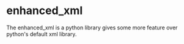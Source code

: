 # enhanced_xml
The enhanced_xml is a python library gives some more feature over python's default xml library.
